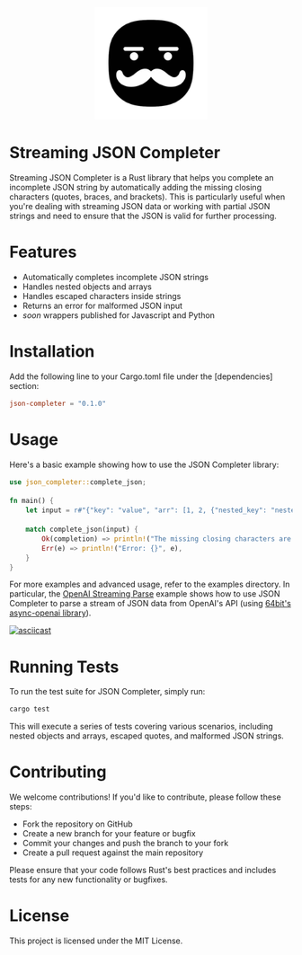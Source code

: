 <p align="center">
  <img src="genau-removebg.png" alt="Genau" width="200" height="200">
</p>


# Streaming JSON Completer

Streaming JSON Completer is a Rust library that helps you complete an incomplete JSON string by automatically adding the missing closing characters (quotes, braces, and brackets). This is particularly useful when you're dealing with streaming JSON data or working with partial JSON strings and need to ensure that the JSON is valid for further processing.

# Features

* Automatically completes incomplete JSON strings
* Handles nested objects and arrays
* Handles escaped characters inside strings
* Returns an error for malformed JSON input
* _soon_ wrappers published for Javascript and Python

# Installation

Add the following line to your Cargo.toml file under the [dependencies] section:

```toml
json-completer = "0.1.0"
```

# Usage

Here's a basic example showing how to use the JSON Completer library:

```rust
use json_completer::complete_json;

fn main() {
    let input = r#"{"key": "value", "arr": [1, 2, {"nested_key": "nested_value""#;

    match complete_json(input) {
        Ok(completion) => println!("The missing closing characters are: {}", completion),
        Err(e) => println!("Error: {}", e),
    }
}
```

For more examples and advanced usage, refer to the examples directory. In particular, the [OpenAI Streaming Parse](https://github.com/GenauAI/streaming-json-completer/blob/main/examples/openai_streaming_parse/src/main.rs) example shows how to use JSON Completer to parse a stream of JSON data from OpenAI's API (using [64bit's async-openai library](https://github.com/64bit/async-openai)).

[![asciicast](https://asciinema.org/a/TaVsv5vvrS36ihoJTs62kaJ0r.svg)](https://asciinema.org/a/TaVsv5vvrS36ihoJTs62kaJ0r)

# Running Tests

To run the test suite for JSON Completer, simply run:

``` sh
cargo test
```

This will execute a series of tests covering various scenarios, including nested objects and arrays, escaped quotes, and malformed JSON strings.

# Contributing

We welcome contributions! If you'd like to contribute, please follow these steps:

* Fork the repository on GitHub
* Create a new branch for your feature or bugfix
* Commit your changes and push the branch to your fork
* Create a pull request against the main repository

Please ensure that your code follows Rust's best practices and includes tests for any new functionality or bugfixes.

# License

This project is licensed under the MIT License. 
